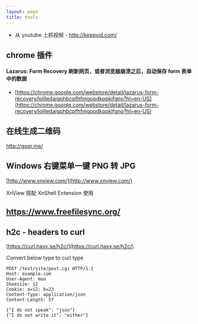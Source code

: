 ```yaml
---
layout: page
title: tools
---
```


- 从 youtube 上抓视频 - http://keepvid.com/

## chrome 插件

#### Lazarus: Form Recovery 刷新网页，或者浏览器崩溃之后，自动保存 form 表单中的数据

- [https://chrome.google.com/webstore/detail/lazarus-form-recovery/loljledaigphbcpfhfmgopdkppkifgno?hl=en-US](https://chrome.google.com/webstore/detail/lazarus-form-recovery/loljledaigphbcpfhfmgopdkppkifgno?hl=en-US)

## 在线生成二维码

http://goqr.me/

## Windows 右键菜单一键 PNG 转 JPG

[http://www.xnview.com/](http://www.xnview.com/)

XnView 搭配 XnShell Extension 使用

## https://www.freefilesync.org/

## h2c - headers to curl

[https://curl.haxx.se/h2c/](https://curl.haxx.se/h2c/)

Convert below type to curl type

```
POST /test/site/post.cgi HTTP/1.1
Host: example.com
User-Agent: moo
Shoesize: 12
Cookie: a=12; b=23
Content-Type: application/json
Content-Length: 57

{"I do not speak": "json"}
{"I do not write it": "either"}
```
